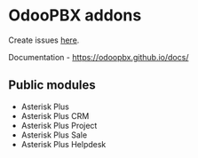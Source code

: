 # OdooPBX addons
Create issues [here](https://github.com/odoopbx/addons/issues).

Documentation - https://odoopbx.github.io/docs/

## Public modules
* Asterisk Plus
* Asterisk Plus CRM
* Asterisk Plus Project
* Asterisk Plus Sale
* Asterisk Plus Helpdesk
